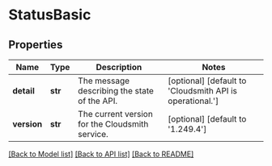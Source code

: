 # StatusBasic

## Properties
Name | Type | Description | Notes
------------ | ------------- | ------------- | -------------
**detail** | **str** | The message describing the state of the API. | [optional] [default to 'Cloudsmith API is operational.']
**version** | **str** | The current version for the Cloudsmith service. | [optional] [default to '1.249.4']

[[Back to Model list]](../README.md#documentation-for-models) [[Back to API list]](../README.md#documentation-for-api-endpoints) [[Back to README]](../README.md)


